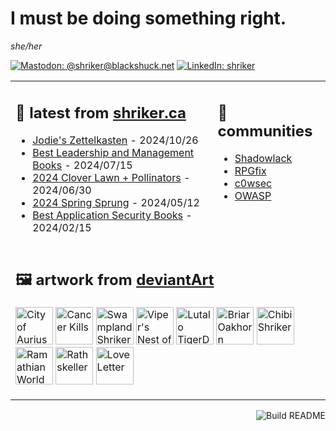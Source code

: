 # I must be doing something right.

<i>she/her</i>

[![Mastodon: @shriker@blackshuck.net](https://img.shields.io/mastodon/follow/109277165387470582?domain=https%3A%2F%2Fblackshuck.net&style=social&link=https://blackshuck.net/@shriker)](https://blackshuck.net/@shriker)
[![LinkedIn: shriker](https://img.shields.io/badge/-jodiestruthers-blue?style=flat-square&logo=Linkedin&logoColor=white&link=https://www.linkedin.com/in/jodiestruthers/)](https://www.linkedin.com/in/jodiestruthers/)

<table border="0" width="100%" padding="0" margin="0"><tr><td valign="top">

## 📝 latest from [shriker.ca](http://shriker.ca)

<!-- blog starts -->
* [Jodie's Zettelkasten](https://shriker.ca/jodies-zettelkasten/) - 2024/10/26
* [Best Leadership and Management Books](https://shriker.ca/best-leadership-management-books/) - 2024/07/15
* [2024 Clover Lawn + Pollinators](https://shriker.ca/2024-clover-lawn-pollinators/) - 2024/06/30
* [2024 Spring Sprung](https://shriker.ca/2024-spring-sprung/) - 2024/05/12
* [Best Application Security Books](https://shriker.ca/best-application-security-books/) - 2024/02/15
<!-- blog ends -->

</td><td valign="top">

## 🐚 communities

* [Shadowlack](https://shadowlack.com)
* [RPGfix](https://www.rpgfix.com/)
* [c0wsec](https://www.c0wsec.ca/)
* [OWASP](https://owasp.org/)

</td></tr><tr><td colspan="2">

## 🖼️ artwork from [deviantArt](https://www.deviantart.com/shriker)

<!-- artwork starts -->
<a href="https://www.deviantart.com/shriker/art/City-of-Aurius-817046165"><img src="https://images-wixmp-ed30a86b8c4ca887773594c2.wixmp.com/f/e7e4be02-c070-421a-a802-6996ebdd679b/ddig4ut-2a2ec712-a1c3-4f0d-b77a-c51a04008a8e.jpg/v1/fit/w_150,h_150,q_70,strp/city_of_aurius_by_shriker_ddig4ut-150.jpg?token=eyJ0eXAiOiJKV1QiLCJhbGciOiJIUzI1NiJ9.eyJzdWIiOiJ1cm46YXBwOjdlMGQxODg5ODIyNjQzNzNhNWYwZDQxNWVhMGQyNmUwIiwiaXNzIjoidXJuOmFwcDo3ZTBkMTg4OTgyMjY0MzczYTVmMGQ0MTVlYTBkMjZlMCIsIm9iaiI6W1t7ImhlaWdodCI6Ijw9NTgyIiwicGF0aCI6IlwvZlwvZTdlNGJlMDItYzA3MC00MjFhLWE4MDItNjk5NmViZGQ2NzliXC9kZGlnNHV0LTJhMmVjNzEyLWExYzMtNGYwZC1iNzdhLWM1MWEwNDAwOGE4ZS5qcGciLCJ3aWR0aCI6Ijw9NzgyIn1dXSwiYXVkIjpbInVybjpzZXJ2aWNlOmltYWdlLm9wZXJhdGlvbnMiXX0.XwS3FUxOsdrtea8xhHn0Mq9GLIsvlvR6oci_3NnWzo8" alt="City of Aurius" height="60"></a> 
<a href="https://www.deviantart.com/shriker/art/Cancer-Kills-817045856"><img src="https://images-wixmp-ed30a86b8c4ca887773594c2.wixmp.com/f/e7e4be02-c070-421a-a802-6996ebdd679b/ddig4m8-05c8dba8-c13c-4c75-bfcc-4e057da2ee4a.jpg/v1/fit/w_150,h_150,q_70,strp/cancer_kills_by_shriker_ddig4m8-150.jpg?token=eyJ0eXAiOiJKV1QiLCJhbGciOiJIUzI1NiJ9.eyJzdWIiOiJ1cm46YXBwOjdlMGQxODg5ODIyNjQzNzNhNWYwZDQxNWVhMGQyNmUwIiwiaXNzIjoidXJuOmFwcDo3ZTBkMTg4OTgyMjY0MzczYTVmMGQ0MTVlYTBkMjZlMCIsIm9iaiI6W1t7ImhlaWdodCI6Ijw9Njc0IiwicGF0aCI6IlwvZlwvZTdlNGJlMDItYzA3MC00MjFhLWE4MDItNjk5NmViZGQ2NzliXC9kZGlnNG04LTA1YzhkYmE4LWMxM2MtNGM3NS1iZmNjLTRlMDU3ZGEyZWU0YS5qcGciLCJ3aWR0aCI6Ijw9NTAwIn1dXSwiYXVkIjpbInVybjpzZXJ2aWNlOmltYWdlLm9wZXJhdGlvbnMiXX0.qB0oTJYPMKv_aGfv3KprrOZXpJZCBzblQJz-rjz43Ig" alt="Cancer Kills" height="60"></a> 
<a href="https://www.deviantart.com/shriker/art/Swampland-Shriker-817045317"><img src="https://images-wixmp-ed30a86b8c4ca887773594c2.wixmp.com/f/e7e4be02-c070-421a-a802-6996ebdd679b/ddig479-707e756f-7225-414c-8490-c705e1722d93.jpg/v1/fit/w_150,h_150,q_70,strp/swampland_shriker_by_shriker_ddig479-150.jpg?token=eyJ0eXAiOiJKV1QiLCJhbGciOiJIUzI1NiJ9.eyJzdWIiOiJ1cm46YXBwOjdlMGQxODg5ODIyNjQzNzNhNWYwZDQxNWVhMGQyNmUwIiwiaXNzIjoidXJuOmFwcDo3ZTBkMTg4OTgyMjY0MzczYTVmMGQ0MTVlYTBkMjZlMCIsIm9iaiI6W1t7ImhlaWdodCI6Ijw9NjUwIiwicGF0aCI6IlwvZlwvZTdlNGJlMDItYzA3MC00MjFhLWE4MDItNjk5NmViZGQ2NzliXC9kZGlnNDc5LTcwN2U3NTZmLTcyMjUtNDE0Yy04NDkwLWM3MDVlMTcyMmQ5My5qcGciLCJ3aWR0aCI6Ijw9ODAwIn1dXSwiYXVkIjpbInVybjpzZXJ2aWNlOmltYWdlLm9wZXJhdGlvbnMiXX0.DF2oe1gNNSTmB01i09GqZFgFmRjuhWUhhepCrn8xJw8" alt="Swampland Shriker" height="60"></a> 
<a href="https://www.deviantart.com/shriker/art/Viper-s-Nest-of-Tyranny-817043653"><img src="https://images-wixmp-ed30a86b8c4ca887773594c2.wixmp.com/f/e7e4be02-c070-421a-a802-6996ebdd679b/ddig2x1-08e0012b-1fcf-4667-abfc-cd0d9c66c1d0.jpg/v1/fit/w_150,h_150,q_70,strp/viper_s_nest_of_tyranny_by_shriker_ddig2x1-150.jpg?token=eyJ0eXAiOiJKV1QiLCJhbGciOiJIUzI1NiJ9.eyJzdWIiOiJ1cm46YXBwOjdlMGQxODg5ODIyNjQzNzNhNWYwZDQxNWVhMGQyNmUwIiwiaXNzIjoidXJuOmFwcDo3ZTBkMTg4OTgyMjY0MzczYTVmMGQ0MTVlYTBkMjZlMCIsIm9iaiI6W1t7ImhlaWdodCI6Ijw9ODkyIiwicGF0aCI6IlwvZlwvZTdlNGJlMDItYzA3MC00MjFhLWE4MDItNjk5NmViZGQ2NzliXC9kZGlnMngxLTA4ZTAwMTJiLTFmY2YtNDY2Ny1hYmZjLWNkMGQ5YzY2YzFkMC5qcGciLCJ3aWR0aCI6Ijw9MTI4MCJ9XV0sImF1ZCI6WyJ1cm46c2VydmljZTppbWFnZS5vcGVyYXRpb25zIl19.XaZGkzFmVczIiDJKGiApWrGLDtAxpFnKe2v3hzJwi-0" alt="Viper's Nest of Tyranny" height="60"></a> 
<a href="https://www.deviantart.com/shriker/art/Lutalo-TigerDragon-817043362"><img src="https://images-wixmp-ed30a86b8c4ca887773594c2.wixmp.com/f/e7e4be02-c070-421a-a802-6996ebdd679b/ddig2oy-6d0b7a54-e4d9-445c-b498-76a3518dfe51.jpg/v1/fit/w_150,h_150,q_70,strp/lutalo_tigerdragon_by_shriker_ddig2oy-150.jpg?token=eyJ0eXAiOiJKV1QiLCJhbGciOiJIUzI1NiJ9.eyJzdWIiOiJ1cm46YXBwOjdlMGQxODg5ODIyNjQzNzNhNWYwZDQxNWVhMGQyNmUwIiwiaXNzIjoidXJuOmFwcDo3ZTBkMTg4OTgyMjY0MzczYTVmMGQ0MTVlYTBkMjZlMCIsIm9iaiI6W1t7ImhlaWdodCI6Ijw9NDQ3IiwicGF0aCI6IlwvZlwvZTdlNGJlMDItYzA3MC00MjFhLWE4MDItNjk5NmViZGQ2NzliXC9kZGlnMm95LTZkMGI3YTU0LWU0ZDktNDQ1Yy1iNDk4LTc2YTM1MThkZmU1MS5qcGciLCJ3aWR0aCI6Ijw9NjYxIn1dXSwiYXVkIjpbInVybjpzZXJ2aWNlOmltYWdlLm9wZXJhdGlvbnMiXX0.VafmhsXECyW877eBebrobn7C4gT0LgWCeB7EQ5KnS0g" alt="Lutalo TigerDragon" height="60"></a> 
<a href="https://www.deviantart.com/shriker/art/Briar-Oakhorn-817041975"><img src="https://images-wixmp-ed30a86b8c4ca887773594c2.wixmp.com/f/e7e4be02-c070-421a-a802-6996ebdd679b/ddig1mf-6131ce99-d0b5-40fd-a64a-7266c06e9f74.png/v1/fit/w_150,h_150,q_70,strp/briar_oakhorn_by_shriker_ddig1mf-150.jpg?token=eyJ0eXAiOiJKV1QiLCJhbGciOiJIUzI1NiJ9.eyJzdWIiOiJ1cm46YXBwOjdlMGQxODg5ODIyNjQzNzNhNWYwZDQxNWVhMGQyNmUwIiwiaXNzIjoidXJuOmFwcDo3ZTBkMTg4OTgyMjY0MzczYTVmMGQ0MTVlYTBkMjZlMCIsIm9iaiI6W1t7ImhlaWdodCI6Ijw9NjQ3IiwicGF0aCI6IlwvZlwvZTdlNGJlMDItYzA3MC00MjFhLWE4MDItNjk5NmViZGQ2NzliXC9kZGlnMW1mLTYxMzFjZTk5LWQwYjUtNDBmZC1hNjRhLTcyNjZjMDZlOWY3NC5wbmciLCJ3aWR0aCI6Ijw9NTAwIn1dXSwiYXVkIjpbInVybjpzZXJ2aWNlOmltYWdlLm9wZXJhdGlvbnMiXX0.irD2mqjemQGkbVxtyNM6EpCz3HnAjdJVBtGwV347udA" alt="Briar Oakhorn" height="60"></a> 
<a href="https://www.deviantart.com/shriker/art/Chibi-Shriker-817035616"><img src="https://images-wixmp-ed30a86b8c4ca887773594c2.wixmp.com/f/e7e4be02-c070-421a-a802-6996ebdd679b/ddifwps-da14e418-8c94-4dfd-bd07-146935c8b2b6.png/v1/fit/w_150,h_150/chibi_shriker_by_shriker_ddifwps-150.png?token=eyJ0eXAiOiJKV1QiLCJhbGciOiJIUzI1NiJ9.eyJzdWIiOiJ1cm46YXBwOjdlMGQxODg5ODIyNjQzNzNhNWYwZDQxNWVhMGQyNmUwIiwiaXNzIjoidXJuOmFwcDo3ZTBkMTg4OTgyMjY0MzczYTVmMGQ0MTVlYTBkMjZlMCIsIm9iaiI6W1t7ImhlaWdodCI6Ijw9NTcyIiwicGF0aCI6IlwvZlwvZTdlNGJlMDItYzA3MC00MjFhLWE4MDItNjk5NmViZGQ2NzliXC9kZGlmd3BzLWRhMTRlNDE4LThjOTQtNGRmZC1iZDA3LTE0NjkzNWM4YjJiNi5wbmciLCJ3aWR0aCI6Ijw9ODAwIn1dXSwiYXVkIjpbInVybjpzZXJ2aWNlOmltYWdlLm9wZXJhdGlvbnMiXX0._L14K8ia2qaUB7__Z4ZUw2Iw0DGGym0f8_1TrrbZqFs" alt="Chibi Shriker" height="60"></a> 
<a href="https://www.deviantart.com/shriker/art/Ramathian-World-Map-817034632"><img src="https://images-wixmp-ed30a86b8c4ca887773594c2.wixmp.com/f/e7e4be02-c070-421a-a802-6996ebdd679b/ddifvyg-daa5c5a3-c2f2-484d-a525-ca7bab4de525.jpg/v1/fit/w_150,h_150,q_70,strp/ramathian_world_map_by_shriker_ddifvyg-150.jpg?token=eyJ0eXAiOiJKV1QiLCJhbGciOiJIUzI1NiJ9.eyJzdWIiOiJ1cm46YXBwOjdlMGQxODg5ODIyNjQzNzNhNWYwZDQxNWVhMGQyNmUwIiwiaXNzIjoidXJuOmFwcDo3ZTBkMTg4OTgyMjY0MzczYTVmMGQ0MTVlYTBkMjZlMCIsIm9iaiI6W1t7ImhlaWdodCI6Ijw9ODAwIiwicGF0aCI6IlwvZlwvZTdlNGJlMDItYzA3MC00MjFhLWE4MDItNjk5NmViZGQ2NzliXC9kZGlmdnlnLWRhYTVjNWEzLWMyZjItNDg0ZC1hNTI1LWNhN2JhYjRkZTUyNS5qcGciLCJ3aWR0aCI6Ijw9MTI4MCJ9XV0sImF1ZCI6WyJ1cm46c2VydmljZTppbWFnZS5vcGVyYXRpb25zIl19.UfzTChry5NcS5fU3a3Nn-9Sys1j-hLLm8ESQOk99me0" alt="Ramathian World Map" height="60"></a> 
<a href="https://www.deviantart.com/shriker/art/Rathskeller-817032900"><img src="https://images-wixmp-ed30a86b8c4ca887773594c2.wixmp.com/f/e7e4be02-c070-421a-a802-6996ebdd679b/ddifumc-62dd5f66-16e6-41e4-9dfa-d9e497a90611.jpg/v1/fit/w_150,h_150,q_70,strp/rathskeller_by_shriker_ddifumc-150.jpg?token=eyJ0eXAiOiJKV1QiLCJhbGciOiJIUzI1NiJ9.eyJzdWIiOiJ1cm46YXBwOjdlMGQxODg5ODIyNjQzNzNhNWYwZDQxNWVhMGQyNmUwIiwiaXNzIjoidXJuOmFwcDo3ZTBkMTg4OTgyMjY0MzczYTVmMGQ0MTVlYTBkMjZlMCIsIm9iaiI6W1t7ImhlaWdodCI6Ijw9NDAwIiwicGF0aCI6IlwvZlwvZTdlNGJlMDItYzA3MC00MjFhLWE4MDItNjk5NmViZGQ2NzliXC9kZGlmdW1jLTYyZGQ1ZjY2LTE2ZTYtNDFlNC05ZGZhLWQ5ZTQ5N2E5MDYxMS5qcGciLCJ3aWR0aCI6Ijw9NDAwIn1dXSwiYXVkIjpbInVybjpzZXJ2aWNlOmltYWdlLm9wZXJhdGlvbnMiXX0.66Dm6vfu1anBeFfDhx-_E01lkJMDWkggCoo9je8byTU" alt="Rathskeller" height="60"></a> 
<a href="https://www.deviantart.com/shriker/art/Love-Letter-817032105"><img src="https://images-wixmp-ed30a86b8c4ca887773594c2.wixmp.com/f/e7e4be02-c070-421a-a802-6996ebdd679b/ddifu09-4fe5b37a-cd78-4cf9-ac9c-61e5c01e275c.jpg/v1/fit/w_150,h_150,q_70,strp/love_letter_by_shriker_ddifu09-150.jpg?token=eyJ0eXAiOiJKV1QiLCJhbGciOiJIUzI1NiJ9.eyJzdWIiOiJ1cm46YXBwOjdlMGQxODg5ODIyNjQzNzNhNWYwZDQxNWVhMGQyNmUwIiwiaXNzIjoidXJuOmFwcDo3ZTBkMTg4OTgyMjY0MzczYTVmMGQ0MTVlYTBkMjZlMCIsIm9iaiI6W1t7ImhlaWdodCI6Ijw9MjkxIiwicGF0aCI6IlwvZlwvZTdlNGJlMDItYzA3MC00MjFhLWE4MDItNjk5NmViZGQ2NzliXC9kZGlmdTA5LTRmZTViMzdhLWNkNzgtNGNmOS1hYzljLTYxZTVjMDFlMjc1Yy5qcGciLCJ3aWR0aCI6Ijw9Mzc3In1dXSwiYXVkIjpbInVybjpzZXJ2aWNlOmltYWdlLm9wZXJhdGlvbnMiXX0.bhAF6-kZGSCmfIQwsfP7fTNlRnD_16n_sR8cAbFpb2k" alt="Love Letter" height="60"></a> 
<!-- artwork ends -->
</td></tr></table>

<a href="https://github.com/shriker/shriker"><img align="right" alt="Build README" src="https://github.com/shriker/shriker/workflows/Build%20README/badge.svg"></a>
